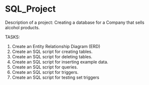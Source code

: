 # SQL_Project

Description of a project: Creating a database for a Company that sells alcohol products.

TASKS:
1. Create an Entity Relationship Diagram (ERD)
2. Create an SQL script for creating tables.
3. Create an SQL script for deleting tables.
4. Create an SQL script for inserting example data.
5. Create an SQL script for queries.
6. Create an SQL script for triggers.
7. Create an SQL script for testing set triggers
